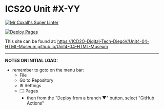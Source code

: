 # ICS2O Unit #X-YY

[![Mr Coxall's Super Linter](https://github.com/ICD2O-Digital-Tech-DiegoV/Unit4-04-HTML-Museum/workflows/Mr%20Coxall's%20Super%20Linter/badge.svg)](https://github.com/ICD2O-Digital-Tech-DiegoV/Unit4-04-HTML-Museum/actions)

[![Deploy Pages](https://github.com/ICD2O-Digital-Tech-DiegoV/Unit4-04-HTML-Museum/workflows/Deploy%20Pages/badge.svg)](https://github.com/ICD2O-Digital-Tech-DiegoV/Unit4-04-HTML-Museum/actions)

This site can be found at: [https://ICD2O-Digital-Tech-DiegoV/Unit4-04-HTML-Museum.github.io/Unit4-04-HTML-Museum](https://ICD2O-Digital-Tech-DiegoV/Unit4-04-HTML-Museum.github.io/Unit4-04-HTML-Museum)

---

**NOTES ON INITIAL LOAD:**
- remember to goto on the menu bar:
  - File
  - Go to Repository
  - ⚙ Settings
  - 🗔 Pages
    - then from the "Deploy from a branch ▼" button, select "GitHub Actions"
